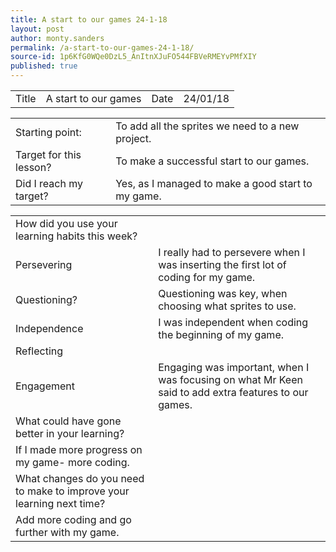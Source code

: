 ```yaml
---
title: A start to our games 24-1-18
layout: post
author: monty.sanders
permalink: /a-start-to-our-games-24-1-18/
source-id: 1p6KfG0WQe0DzL5_AnItnXJuFO544FBVeRMEYvPMfXIY
published: true
---
```

<table>
  <tr>
    <td>Title</td>
    <td>A start to our games</td>
    <td>Date</td>
    <td>24/01/18</td>
  </tr>
</table>


<table>
  <tr>
    <td>Starting point:</td>
    <td>To add all the sprites we need to a new project.</td>
  </tr>
  <tr>
    <td>Target for this lesson?</td>
    <td>To make a successful start to our games.</td>
  </tr>
  <tr>
    <td>Did I reach my target? </td>
    <td>Yes, as I managed to make a good start to my game.</td>
  </tr>
</table>


<table>
  <tr>
    <td>How did you use your learning habits this week?</td>
    <td></td>
  </tr>
  <tr>
    <td>Persevering</td>
    <td>I really had to persevere when I was inserting the first lot of coding for my game.</td>
  </tr>
  <tr>
    <td>Questioning?</td>
    <td>Questioning was key, when choosing what sprites to use.</td>
  </tr>
  <tr>
    <td>Independence</td>
    <td>I was independent when coding the beginning of my game.</td>
  </tr>
  <tr>
    <td>Reflecting</td>
    <td></td>
  </tr>
  <tr>
    <td>Engagement</td>
    <td>Engaging was important, when I was focusing on what Mr Keen said to add extra features to our games.</td>
  </tr>
  <tr>
    <td>What could have gone better in your learning?</td>
    <td></td>
  </tr>
  <tr>
    <td>If I made more progress on my game- more coding.</td>
    <td></td>
  </tr>
  <tr>
    <td>What changes do you need to make to improve your learning next time?</td>
    <td></td>
  </tr>
  <tr>
    <td>Add more coding and go further with my game.</td>
    <td></td>
  </tr>
</table>



